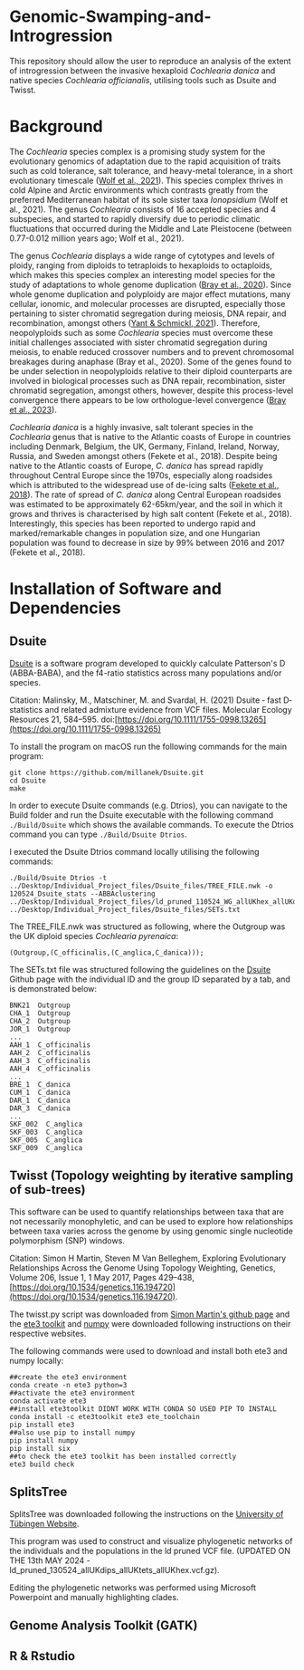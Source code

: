 # Genomic-Swamping-and-Introgression
This repository should allow the user to reproduce an analysis of the extent of introgression between the invasive hexaploid *Cochlearia danica* and native species *Cochlearia officianalis*, utilising tools such as Dsuite and Twisst. 

# Background

The *Cochlearia* species complex is a promising study system for the evolutionary genomics of adaptation due to the rapid acquisition of traits such as cold tolerance, salt tolerance, and heavy-metal tolerance, in a short evolutionary timescale ([Wolf et al., 2021](https://doi.org/10.7554/eLife.71572)). This species complex thrives in cold Alpine and Arctic environments which contrasts greatly from the preferred Mediterranean habitat of its sole sister taxa *Ionopsidium* (Wolf et al., 2021). The genus *Cochlearia* consists of 16 accepted species and 4 subspecies, and started to rapidly diversify due to periodic climatic fluctuations that occurred during the Middle and Late Pleistocene (between 0.77-0.012 million years ago; Wolf et al., 2021).

The genus *Cochlearia* displays a wide range of cytotypes and levels of ploidy, ranging from diploids to tetraploids to hexaploids to octaploids, which makes this species complex an interesting model species for the study of adaptations to whole genome duplication ([Bray et al., 2020](https://www.biorxiv.org/content/10.1101/2020.03.31.017939v1.full)). Since whole genome duplication and polyploidy are major effect mutations, many cellular, ionomic, and molecular processes are disrupted, especially those pertaining to sister chromatid segregation during meiosis, DNA repair, and recombination, amongst others ([Yant & Schmickl, 2021](https://pubmed.ncbi.nlm.nih.gov/33454987/)). Therefore, neopolyploids such as some *Cochlearia* species must overcome these initial challenges associated with sister chromatid segregation during meiosis, to enable reduced crossover numbers and to prevent chromosomal breakages during anaphase (Bray et al., 2020). Some of the genes found to be under selection in neopolyploids relative to their diploid counterparts are involved in biological processes such as DNA repair, recombination, sister chromatid segregation, amongst others, however, despite this process-level convergence there appears to be low orthologue-level convergence ([Bray et al., 2023](https://www.biorxiv.org/content/10.1101/2023.09.27.559727v1.full)). 

*Cochlearia danica* is a highly invasive, salt tolerant species in the *Cochlearia* genus that is native to the Atlantic coasts of Europe in countries including Denmark, Belgium, the UK, Germany, Finland, Ireland, Norway, Russia, and Sweden amongst others (Fekete et al., 2018). Despite being native to the Atlantic coasts of Europe, *C. danica* has spread rapidly throughout Central Europe since the 1970s, especially along roadsides which is attributed to the widespread use of de-icing salts ([Fekete et al., 2018](http://dx.doi.org/10.23855/preslia.2018.023)). The rate of spread of *C. danica* along Central European roadsides was estimated to be approximately 62-65km/year, and the soil in which it grows and thrives is characterised by high salt content (Fekete et al., 2018). Interestingly, this species has been reported to undergo rapid and marked/remarkable changes in population size, and one Hungarian population was found to decrease in size by 99% between 2016 and 2017 (Fekete et al., 2018).


# Installation of Software and Dependencies

## Dsuite
[Dsuite](https://github.com/millanek/Dsuite) is a software program developed to quickly calculate Patterson's D (ABBA-BABA), and the f4-ratio statistics across many populations and/or species. 

Citation: Malinsky, M., Matschiner, M. and Svardal, H. (2021) Dsuite ‐ fast D‐statistics and related admixture evidence from VCF files. Molecular Ecology Resources 21, 584–595. doi:[https://doi.org/10.1111/1755-0998.13265](https://doi.org/10.1111/1755-0998.13265)

To install the program on macOS run the following commands for the main program:

```
git clone https://github.com/millanek/Dsuite.git
cd Dsuite
make
```
In order to execute Dsuite commands (e.g. Dtrios), you can navigate to the Build folder and run the Dsuite executable with the following command `./Build/Dsuite` which shows the available commands. To execute the Dtrios command you can type `./Build/Dsuite Dtrios`.

I executed the Dsuite Dtrios command locally utilising the following commands:
```
./Build/Dsuite Dtrios -t ../Desktop/Individual_Project_files/Dsuite_files/TREE_FILE.nwk -o 120524_Dsuite_stats --ABBAclustering ../Desktop/Individual_Project_files/ld_pruned_110524_WG_allUKhex_allUKdips_someUKtets_copy.vcf ../Desktop/Individual_Project_files/Dsuite_files/SETs.txt 
```

The TREE_FILE.nwk was structured as following, where the Outgroup was the UK diploid species *Cochlearia pyrenaica*:
```
(Outgroup,(C_officinalis,(C_anglica,C_danica)));
```
The SETs.txt file was structured following the guidelines on the [Dsuite](https://github.com/millanek/Dsuite) Github page with the individual ID and the group ID separated by a tab, and is demonstrated below:
```
BNK21  Outgroup
CHA_1  Outgroup
CHA_2  Outgroup
JOR_1  Outgroup
...
AAH_1  C_officinalis
AAH_2  C_officinalis
AAH_3  C_officinalis
AAH_4  C_officinalis
...
BRE_1  C_danica
CUM_1  C_danica
DAR_1  C_danica
DAR_3  C_danica
...
SKF_002  C_anglica
SKF_003  C_anglica
SKF_005  C_anglica
SKF_009  C_anglica
```

## Twisst (Topology weighting by iterative sampling of sub-trees)

This software can be used to quantify relationships between taxa that are not necessarily monophyletic, and can be used to explore how relationships between taxa varies across the genome by using genomic single nucleotide polymorphism (SNP) windows.

Citation: Simon H Martin, Steven M Van Belleghem, Exploring Evolutionary Relationships Across the Genome Using Topology Weighting, Genetics, Volume 206, Issue 1, 1 May 2017, Pages 429–438, [https://doi.org/10.1534/genetics.116.194720](https://doi.org/10.1534/genetics.116.194720).

The twisst.py script was downloaded from [Simon Martin's github page](https://github.com/simonhmartin/twisst/blob/master/twisst.py) and the [ete3 toolkit](http://etetoolkit.org/download/) and [numpy](https://numpy.org/) were downloaded following instructions on their respective websites.

The following commands were used to download and install both ete3 and numpy locally:
```
##create the ete3 environment
conda create -n ete3 python=3
##activate the ete3 environment
conda activate ete3
##install ete3toolkit DIDNT WORK WITH CONDA SO USED PIP TO INSTALL
conda install -c ete3toolkit ete3 ete_toolchain
pip install ete3
##also use pip to install numpy
pip install numpy
pip install six
##to check the ete3 toolkit has been installed correctly
ete3 build check
```

## SplitsTree

SplitsTree was downloaded following the instructions on the [University of Tübingen Website](https://uni-tuebingen.de/fakultaeten/mathematisch-naturwissenschaftliche-fakultaet/fachbereiche/informatik/lehrstuehle/algorithms-in-bioinformatics/software/splitstree/). 

This program was used to construct and visualize phylogenetic networks of the individuals and the populations in the ld pruned VCF file. (UPDATED ON THE 13th MAY 2024 - ld_pruned_130524_allUKdips_allUKtets_allUKhex.vcf.gz).

Editing the phylogenetic networks was performed using Microsoft Powerpoint and manually highlighting clades.  

## Genome Analysis Toolkit (GATK)

## R & Rstudio








